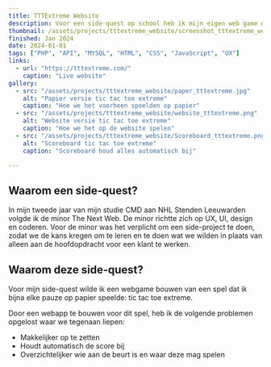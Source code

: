 ```yaml
---
title: TTTExtreme Website
description: Voor een side-quest op school heb ik mijn eigen web game gemaakt.
thumbnail: /assets/projects/tttextreme_website/screenshot_tttextreme_website.png
finished: Jan 2024
date: 2024-01-01
tags: ["PHP", "API", "MYSQL", "HTML", "CSS", "JavaScript", "UX"]
links:
  - url: "https://tttextreme.com/"
    caption: "Live website"
gallery:
  - src: "/assets/projects/tttextreme_website/paper_tttextreme.jpg"
    alt: "Papier versie tic tac toe extreme"
    caption: "Hoe we het voorheen speelden op papier"
  - src: "/assets/projects/tttextreme_website/website_tttextreme.png"
    alt: "Website versie tic tac toe extreme"
    caption: "Hoe we het op de website spelen"
  - src: "/assets/projects/tttextreme_website/Scoreboard_tttextreme.png"
    alt: "Scoreboard tic tac toe extreme"
    caption: "Scoreboard houd alles automatisch bij"

---
```

## Waarom een side-quest?

In mijn tweede jaar van mijn studie CMD aan NHL Stenden Leeuwarden volgde ik de minor The Next Web. De minor richtte zich op UX, UI, design en coderen. Voor de minor was het verplicht om een side-project te doen, zodat we de kans kregen om te leren en te doen wat we wilden in plaats van alleen aan de hoofdopdracht voor een klant te werken.

## Waarom deze side-quest?

Voor mijn side-quest wilde ik een webgame bouwen van een spel dat ik bijna elke pauze op papier speelde: tic tac toe extreme. 

Door een webapp te bouwen voor dit spel, heb ik de volgende problemen opgelost waar we tegenaan liepen:
- Makkelijker op te zetten
- Houdt automatisch de score bij
- Overzichtelijker wie aan de beurt is en waar deze mag spelen